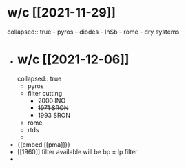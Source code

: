 # w/c [[2021-11-29]]
collapsed:: true
	- pyros
	- diodes
	- InSb
	- rome
	- dry systems
- # w/c [[2021-12-06]]
  collapsed:: true
	- pyros
	- filter cutting
		- ~~2000 INO~~
		- ~~1971 SRON~~
		- 1993 SRON
	- rome
	- rtds
	-
- {{embed [[pma]]}}
- [[1960]] filter available will be bp = lp filter
-